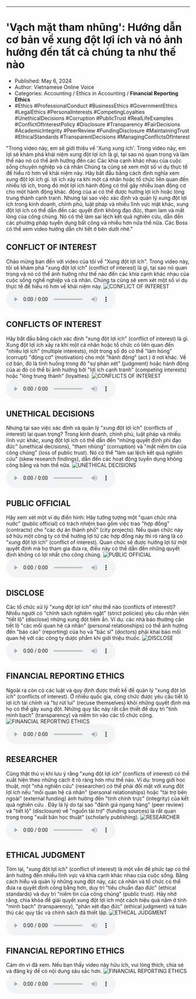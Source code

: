 
---

# \'Vạch mặt tham nhũng': Hướng dẫn cơ bản về xung đột lợi ích và nó ảnh hưởng đến tất cả chúng ta như thế nào

- Published: May 6, 2024
- Author: Vietnamese Online Voice
- Categories: Accounting / Ethics in Accounting / **Financial Reporting Ethics**
- #Ethics #ProfessionalConduct #BusinessEthics #GovernmentEthics #LegalEthics #PersonalInterests #CompetingLoyalties #UnethicalDecisions #Corruption #PublicTrust #RealLifeExamples #ConflictOfInterestPolicy #Disclosure #Transparency #FairDecisions #AcademicIntegrity #PeerReview #FundingDisclosure #MaintainingTrust #EthicalStandards #TransparentDecisions #ManagingConflictsOfInterest

"Trong video này, em sẽ giới thiệu về 'Xung xung ích'. Trong video này, em lợi sẽ khám phá khái niệm xung đột lợi ích là gì, tại sao nó quan trọng và làm thế nào nó có thể ảnh hưởng đến các Các khía cạnh khác nhau của cuộc sống chuyên nghiệp và cá nhân Chúng ta cũng sẽ xem một số ví dụ thực tế để hiểu rõ hơn về khái niệm này. Hãy bắt đầu bằng cách định nghĩa xem xung đột lợi ích gì. lợi ích xảy ra khi một cá nhân hoặc tổ chức liên quan đến nhiều lợi ích, trong đó một lợi ích hành động có thể gây nhiễu loạn động cơ cho một hành động khác. động của ai có thể được hưởng lợi ích hoặc lòng trung thành cạnh tranh. Nhưng tại sao việc xác định và quản lý xung đột lợi ích trong kinh doanh, chính phủ, luật pháp và nhiều lĩnh vực mặt khác, xung đột lợi ích có thể dẫn đến các quyết định không đạo đức, tham lam và mất lòng của công chúng. Nó có thể làm sai lệch kết quả nghiên cứu, dẫn đến các phương pháp tuyển dụng bất công và nhiều hơn nữa thế nữa. Các Boss có thể xem video hướng dẫn chi tiết ở bên dưới nhé."


## CONFLICT OF INTEREST

Chào mừng bạn đến với video của tôi về "Xung đột lợi ích". Trong video này, tôi sẽ khám phá "xung đột lợi ích" (conflict of interest) là gì, tại sao nó quan trọng và nó có thể ảnh hưởng như thế nào đến các khía cạnh khác nhau của cuộc sống nghề nghiệp và cá nhân. Chúng ta cũng sẽ xem xét một số ví dụ thực tế để hiểu rõ hơn về khái niệm này.
![CONFLICT OF INTEREST](https://http-archiver-apis-production-80.schnworks.com/storage/images/transitions/2024-05-06/transition--25511703448-Montserrat-Medium-303F9F.jpg)
<audio controls>
    <source src="https://http-archiver-apis-production-80.schnworks.com/storage/storage/audio/file-29605045870.mp3" type="audio/mpeg">
</audio>



## CONFLICTS OF INTEREST

Hãy bắt đầu bằng cách xác định "xung đột lợi ích" (conflict of interest) là gì. Xung đột lợi ích xảy ra khi một cá nhân hoặc tổ chức có liên quan đến "nhiều lợi ích" (multiple interests), một trong số đó có thể "làm hỏng" (corrupt) "động cơ" (motivation) cho một "hành động" (act ) ở nơi khác. Về cơ bản, đó là tình huống trong đó "sự phán xét" (judgment) hoặc hành động của ai đó có thể bị ảnh hưởng bởi "lợi ích cạnh tranh" (competing interests) hoặc "lòng trung thành" (loyalties).
![CONFLICTS OF INTEREST](https://http-archiver-apis-production-80.schnworks.com/storage/images/transitions/2024-05-06/transition-4297811727-Montserrat-Bold-4A148C.jpg)
<audio controls>
    <source src="https://http-archiver-apis-production-80.schnworks.com/storage/storage/audio/file-3221361272.mp3" type="audio/mpeg">
</audio>



## UNETHICAL DECISIONS

Nhưng tại sao việc xác định và quản lý "xung đột lợi ích" (conflicts of interest) lại quan trọng? Trong kinh doanh, chính phủ, luật pháp và nhiều lĩnh vực khác, xung đột lợi ích có thể dẫn đến "những quyết định phi đạo đức" (unethical decisions), "tham nhũng" (corruption) và "mất niềm tin của công chúng" (loss of public trust). Nó có thể "làm sai lệch kết quả nghiên cứu" (skew research findings), dẫn đến các hoạt động tuyển dụng không công bằng và hơn thế nữa.
![UNETHICAL DECISIONS](https://http-archiver-apis-production-80.schnworks.com/storage/images/transitions/2024-05-06/transition--7971956150-Montserrat-Regular-673AB7.jpg)
<audio controls>
    <source src="https://http-archiver-apis-production-80.schnworks.com/storage/storage/audio/file-445555625.mp3" type="audio/mpeg">
</audio>



## PUBLIC OFFICIAL

Hãy xem xét một ví dụ điển hình: Hãy tưởng tượng một "quan chức nhà nước" (public official) có trách nhiệm bao gồm việc trao "hợp đồng" (contracts) cho "các dự án thành phố" (city projects). Nếu quan chức này sở hữu một công ty có thể hưởng lợi từ các hợp đồng này thì rõ ràng là có "xung đột lợi ích" (conflict of interest). Quan chức sẽ được hưởng lợi từ một quyết định mà họ tham gia đưa ra, điều này có thể dẫn đến những quyết định không có lợi nhất cho công chúng.
![PUBLIC OFFICIAL](https://http-archiver-apis-production-80.schnworks.com/storage/images/transitions/2024-05-06/transition-16924164865-Montserrat-Medium-9C27B0.jpg)
<audio controls>
    <source src="https://http-archiver-apis-production-80.schnworks.com/storage/storage/audio/file-32079190632.mp3" type="audio/mpeg">
</audio>



## DISCLOSE

Các tổ chức xử lý "xung đột lợi ích" như thế nào (conflicts of interest)? Nhiều người có "chính sách nghiêm ngặt" (strict policies) yêu cầu nhân viên "tiết lộ" (disclose) những xung đột tiềm ẩn. Ví dụ: các nhà báo thường cần tiết lộ "các mối quan hệ cá nhân" (personal relationships) có thể ảnh hưởng đến "báo cáo" (reporting) của họ và "bác sĩ" (doctors) phải khai báo mối quan hệ với các công ty dược phẩm khi giới thiệu thuốc.
![DISCLOSE](https://http-archiver-apis-production-80.schnworks.com/storage/images/transitions/2024-05-06/transition--37756448584-Montserrat-Regular-673AB7.jpg)
<audio controls>
    <source src="https://http-archiver-apis-production-80.schnworks.com/storage/storage/audio/file-48730312871.mp3" type="audio/mpeg">
</audio>



## FINANCIAL REPORTING ETHICS

Ngoài ra còn có các luật và quy định được thiết kế để quản lý "xung đột lợi ích" (conflicts of interest). Ở nhiều quốc gia, công chức được yêu cầu tiết lộ lợi ích tài chính và "tự rút lui" (recuse themselves) khỏi những quyết định mà họ có thể gây xung đột. Những quy tắc này rất cần thiết để duy trì "tính minh bạch" (transparency) và niềm tin vào các tổ chức công.
![FINANCIAL REPORTING ETHICS](https://http-archiver-apis-production-80.schnworks.com/storage/images/transitions/2024-05-06/transition--27198505931-Montserrat-Black-880E4F.jpg)
<audio controls>
    <source src="https://http-archiver-apis-production-80.schnworks.com/storage/storage/audio/file-2353546579.mp3" type="audio/mpeg">
</audio>



## RESEARCHER

Cũng thật thú vị khi lưu ý rằng "xung đột lợi ích" (conflicts of interest) có thể xuất hiện theo những cách ít rõ ràng hơn như thế nào. Ví dụ: trong giới học thuật, một "nhà nghiên cứu" (researcher) có thể phải đối mặt với xung đột lợi ích nếu "mối quan hệ cá nhân" (personal relationships) hoặc "tài trợ bên ngoài" (external funding) ảnh hưởng đến "tính chính trực" (integrity) của kết quả nghiên cứu . Đây là lý do tại sao "đánh giá ngang hàng" (peer review) và "tiết lộ" (disclosure) về "nguồn tài trợ" (funding sources) là rất quan trọng trong "xuất bản học thuật" (scholarly publishing).
![RESEARCHER](https://http-archiver-apis-production-80.schnworks.com/storage/images/transitions/2024-05-06/transition-28714934031-Montserrat-Medium-303F9F.jpg)
<audio controls>
    <source src="https://http-archiver-apis-production-80.schnworks.com/storage/storage/audio/file-23671440470.mp3" type="audio/mpeg">
</audio>



## ETHICAL JUDGMENT

Tóm lại, "xung đột lợi ích" (conflict of interest) là một vấn đề phức tạp có thể ảnh hưởng đến nhiều lĩnh vực và khía cạnh khác nhau của cuộc sống. Bằng cách hiểu và quản lý những xung đột này, các cá nhân và tổ chức có thể đưa ra quyết định công bằng hơn, duy trì "tiêu chuẩn đạo đức" (ethical standards) và duy trì "niềm tin của công chúng" (public trust). Hãy nhớ rằng, chìa khóa để giải quyết xung đột lợi ích một cách hiệu quả nằm ở tính "minh bạch" (transparency), "phán xét đạo đức" (ethical judgment) và tuân thủ các quy tắc và chính sách đã thiết lập.
![ETHICAL JUDGMENT](https://http-archiver-apis-production-80.schnworks.com/storage/images/transitions/2024-05-06/transition-5166764816-Montserrat-Thin-880E4F.jpg)
<audio controls>
    <source src="https://http-archiver-apis-production-80.schnworks.com/storage/storage/audio/file-12571537165.mp3" type="audio/mpeg">
</audio>



## FINANCIAL REPORTING ETHICS

Cảm ơn vì đã xem. Nếu bạn thấy video này hữu ích, vui lòng thích, chia sẻ và đăng ký để có nội dung sâu sắc hơn.
![FINANCIAL REPORTING ETHICS](https://http-archiver-apis-production-80.schnworks.com/storage/images/transitions/2024-05-06/transition--15062177464-Montserrat-SemiBold-4A148C.jpg)
<audio controls>
    <source src="https://http-archiver-apis-production-80.schnworks.com/storage/storage/audio/file-10924487665.mp3" type="audio/mpeg">
</audio>

